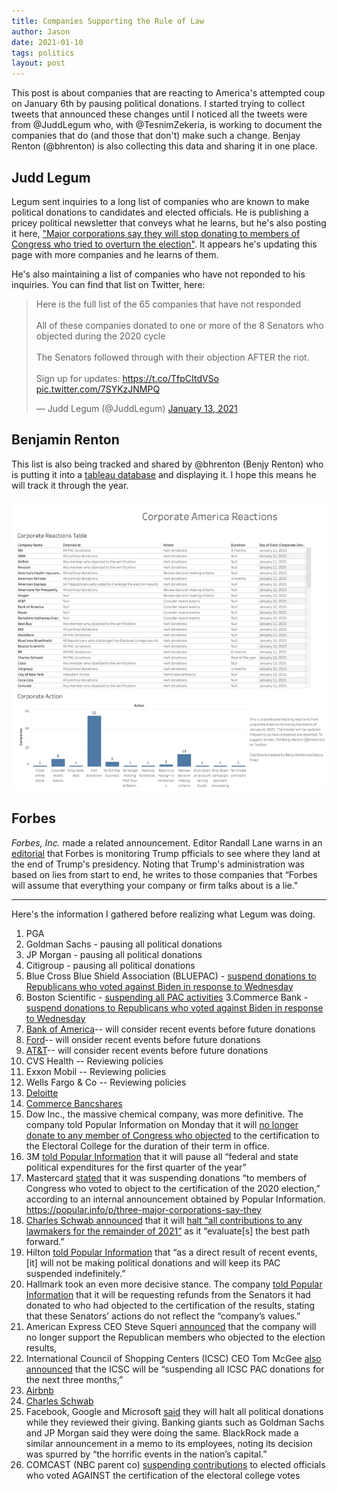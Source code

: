 ```yaml
---
title: Companies Supporting the Rule of Law
author: Jason
date: 2021-01-10
tags: politics
layout: post
---
```


This post is about companies that are reacting to America's attempted coup on January 6th by pausing political donations.  I started trying to collect tweets that announced these changes until I noticed all the tweets were from @JuddLegum who, with @TesnimZekeria, is working to document the companies that do (and those that don't) make such a change.  Benjay Renton (@bhrenton) is also collecting this data and sharing it in one place.

## Judd Legum ##

Legum sent inquiries to a long list of companies who are known to make political donations to candidates and elected officials.  He is publishing a pricey political newsletter that conveys what he learns, but he's also posting it here, ["Major corporations say they will stop donating to members of Congress who tried to overturn the election"](https://popular.info/p/three-major-corporations-say-they).  It appears he's updating this page with more companies and he learns of them.

He's also maintaining a list of companies who have not reponded to his inquiries.  You can find that list on Twitter, here:

<blockquote class="twitter-tweet"><p lang="en" dir="ltr">Here is the full list of the 65 companies that have not responded<br><br>All of these companies donated to one or more of the 8 Senators who objected during the 2020 cycle<br><br>The Senators followed through with their objection AFTER the riot. <br><br>Sign up for updates: <a href="https://t.co/TfpCItdVSo">https://t.co/TfpCItdVSo</a> <a href="https://t.co/7SYKzJNMPQ">pic.twitter.com/7SYKzJNMPQ</a></p>&mdash; Judd Legum (@JuddLegum) <a href="https://twitter.com/JuddLegum/status/1349454295884836871?ref_src=twsrc%5Etfw">January 13, 2021</a></blockquote> <script async src="https://platform.twitter.com/widgets.js" charset="utf-8"></script>

## Benjamin Renton ##

This list is also being tracked and shared by @bhrenton (Benjy Renton) who is putting it into a [tableau database](https://public.tableau.com/profile/benjamin.renton#!/vizhome/WhiteHouseResignationTracker/Dashboard1) and displaying it.  I hope this means he will track it through the year.

[![image-bhrentontableaucompanies-thumbnail.png](/assets/images/image-bhrentontableaucompanies-thumbnail.png)](/assets/images/image-bhrentontableaucompanies.png)


## Forbes ##

*Forbes, Inc.* made a related announcement. Editor Randall Lane warns in an [editorial](https://www.forbes.com/sites/randalllane/2021/01/07/a-truth-reckoning-why-were-holding-those-who-lied-for-trump-accountable/?sh=1b39c7e55710) that Forbes is monitoring Trump pfficials to see where they land at the end of Trump's presidency.  Noting that Trump's administration was based on lies from start to end, he writes to those companies that “Forbes will assume that everything your company or firm talks about is a lie."


* * *

Here's the information I gathered before realizing what Legum was doing.

1. PGA
2. Goldman Sachs - pausing all political donations
2. JP Morgan - pausing all political donations
2. Citigroup - pausing all political donations
2. Blue Cross Blue Shield Association (BLUEPAC) - [suspend donations to Republicans who voted against Biden in response to Wednesday](https://popular.info/p/three-major-corporations-say-they)
3.  Boston Scientific - [suspending all PAC activities](https://popular.info/p/three-major-corporations-say-they)
3.Commerce Bank - [suspend donations to Republicans who voted against Biden in response to Wednesday](https://popular.info/p/three-major-corporations-say-they)
4. [Bank of America](https://twitter.com/SRuhle/status/1348599100560838666)-- will consider recent events before future donations
4. [Ford](https://twitter.com/SRuhle/status/1348599100560838666)-- will onsider recent events before future donations
4. [AT&T](https://twitter.com/SRuhle/status/1348599100560838666)-- will consider recent events before future donations
5. CVS Health -- Reviewing policies
5. Exxon Mobil -- Reviewing policies 
5. Wells Fargo & Co -- Reviewing policies
6. [Deloitte](https://popular.info/p/three-major-corporations-say-they)
6. [Commerce Bancshares](https://popular.info/p/three-major-corporations-say-they)
7. Dow Inc., the massive chemical company, was more definitive. The company told Popular Information on Monday that it will [no longer donate to any member of Congress who objected](https://popular.info/p/three-major-corporations-say-they) to the certification to the Electoral College for the duration of their term in office.
7. 3M [told Popular Information](https://popular.info/p/three-major-corporations-say-they) that it will pause all “federal and state political expenditures for the first quarter of the year” 
7. Mastercard [stated](https://popular.info/p/three-major-corporations-say-they) that it was suspending donations “to members of Congress who voted to object to the certification of the 2020 election,” according to an internal announcement obtained by Popular Information.
https://popular.info/p/three-major-corporations-say-they
7. [Charles Schwab announced](https://www.aboutschwab.com/schwab-to-halt-all-PAC-contributions-through-2021) that it will [halt “all contributions to any lawmakers for the remainder of 2021”](https://popular.info/p/three-major-corporations-say-they) as it “evaluate[s] the best path forward.”
8. Hilton [told Popular Information](https://popular.info/p/three-major-corporations-say-they) that “as a direct result of recent events, [it] will not be making political donations and will keep its PAC suspended indefinitely.”
8. Hallmark took an even more decisive stance. The company [told Popular Information](https://popular.info/p/three-major-corporations-say-they) that it will be requesting refunds from the Senators it had donated to who had objected to the certification of the results, stating that these Senators’ actions do not reflect the “company’s values.”
9. American Express CEO Steve Squeri [announced](https://popular.info/p/three-major-corporations-say-they) that the company will no longer support the Republican members who objected to the election results,
9. International Council of Shopping Centers (ICSC) CEO Tom McGee [also announced](https://popular.info/p/three-major-corporations-say-they) that the ICSC will be “suspending all ICSC PAC donations for the next three months,” 
10. [Airbnb](https://www.washingtonpost.com/business/2021/01/10/marriott-campaign-donations-congress/)
10. [Charles Schwab](https://www.washingtonpost.com/business/2021/01/10/marriott-campaign-donations-congress/)
10. Facebook, Google and Microsoft [said](https://www.washingtonpost.com/business/2021/01/10/marriott-campaign-donations-congress/) they will halt all political donations while they reviewed their giving. Banking giants such as Goldman Sachs and JP Morgan said they were doing the same. BlackRock made a similar announcement in a memo to its employees, noting its decision was spurred by “the horrific events in the nation’s capital.”
10. COMCAST (NBC parent co) [suspending contributions](https://twitter.com/SRuhle/status/1348755685765427200) to elected officials who voted AGAINST the certification of the electoral college votes


